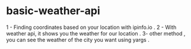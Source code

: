 # basic-weather-api
1 - Finding coordinates based on your location with ipinfo.io .
2 - With weather api, it shows you the weather for our location .
3- other method , you can see the weather of the city you want using yargs . 
